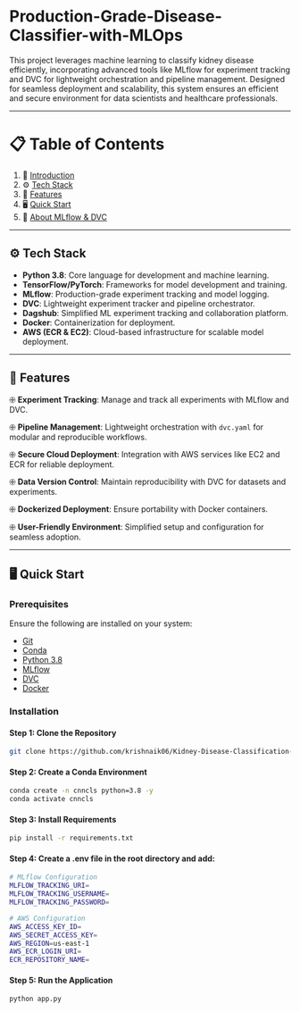 # Production-Grade-Disease-Classifier-with-MLOps


This project leverages machine learning to classify kidney disease efficiently, incorporating advanced tools like MLflow for experiment tracking and DVC for lightweight orchestration and pipeline management. Designed for seamless deployment and scalability, this system ensures an efficient and secure environment for data scientists and healthcare professionals.

---

# 📋 <a name="table">Table of Contents</a>

1. 🚀 [Introduction](#introduction)
2. ⚙️ [Tech Stack](#tech-stack)
3. 🎨 [Features](#features)
4. 🖥️ [Quick Start](#quick-start)
5. 📜 [About MLflow & DVC](#mlflow-dvc)

---

## <a name="tech-stack">⚙️ Tech Stack</a>

- **Python 3.8**: Core language for development and machine learning.
- **TensorFlow/PyTorch**: Frameworks for model development and training.
- **MLflow**: Production-grade experiment tracking and model logging.
- **DVC**: Lightweight experiment tracker and pipeline orchestrator.
- **Dagshub**: Simplified ML experiment tracking and collaboration platform.
- **Docker**: Containerization for deployment.
- **AWS (ECR & EC2)**: Cloud-based infrastructure for scalable model deployment.

---

## <a name="features">🎨 Features</a>

🕀 **Experiment Tracking**: Manage and track all experiments with MLflow and DVC.  

🕀 **Pipeline Management**: Lightweight orchestration with `dvc.yaml` for modular and reproducible workflows.

🕀 **Secure Cloud Deployment**: Integration with AWS services like EC2 and ECR for reliable deployment.

🕀 **Data Version Control**: Maintain reproducibility with DVC for datasets and experiments.

🕀 **Dockerized Deployment**: Ensure portability with Docker containers.

🕀 **User-Friendly Environment**: Simplified setup and configuration for seamless adoption.

---

## <a name="quick-start">🖥️ Quick Start</a>

### **Prerequisites**

Ensure the following are installed on your system:

- [Git](https://git-scm.com/)
- [Conda](https://docs.conda.io/projects/conda/en/latest/index.html)
- [Python 3.8](https://www.python.org/downloads/)
- [MLflow](https://mlflow.org/)
- [DVC](https://dvc.org/)
- [Docker](https://www.docker.com/)

### **Installation**

#### Step 1: Clone the Repository
```bash
git clone https://github.com/krishnaik06/Kidney-Disease-Classification-Deep-Learning-Project
```

#### Step 2: Create a Conda Environment
````bash
conda create -n cnncls python=3.8 -y
conda activate cnncls
````

#### Step 3: Install Requirements
````bash
pip install -r requirements.txt
````

#### Step 4: Create a .env file in the root directory and add:
````bash
# MLflow Configuration
MLFLOW_TRACKING_URI=
MLFLOW_TRACKING_USERNAME=
MLFLOW_TRACKING_PASSWORD=

# AWS Configuration
AWS_ACCESS_KEY_ID=
AWS_SECRET_ACCESS_KEY=
AWS_REGION=us-east-1
AWS_ECR_LOGIN_URI=
ECR_REPOSITORY_NAME=
````

#### Step 5: Run the Application
````bash
python app.py
````
